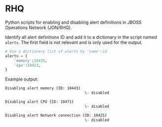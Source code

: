 RHQ
================

Python scripts for enabling and disabling alert definitions in JBOSS Operations Network (JON/RHQ).

Identify all alert definitions ID and add it to a dictionary in the script named `alerts`. The first field is not relevant and is only used for the output.

```python
# Use a dictionary list of alerts by 'name':id
alerts = {
    'memory':10435,
    'cpu':10423,
}
```

Example output:

```bash
Disabling alert memory (ID: 10443)
                                    \- disabled

Disabling alert CPU (ID: 10471)
                                    \- disabled

Disabling alert Network connection (ID: 10425)
                                    \- disabled
```